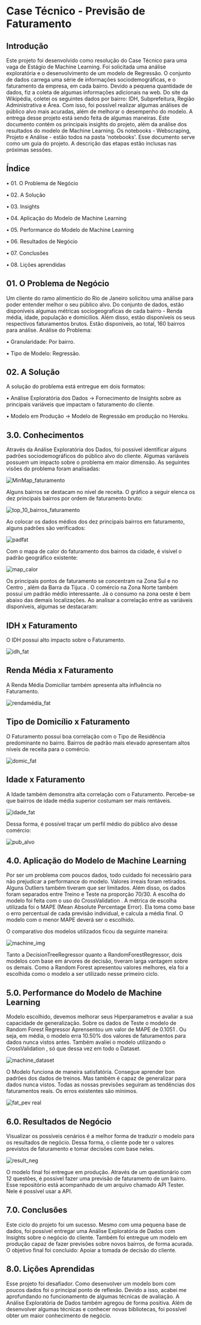 # Case Técnico - Previsão de Faturamento

## Introdução 

Este projeto foi desenvolvido como resolução do Case Técnico para uma vaga de Estágio de Machine Learning. Foi solicitada uma análise exploratória e o desenvolvimento de um modelo de Regressão. O conjunto de dados carrega uma série de informações sociodemográficas, e o faturamento da empresa, em cada bairro. 
Devido a pequena quantidade de dados, fiz a coleta de algumas informações adicionais na web. Do site da Wikipédia, coletei os seguintes dados por bairro: IDH, Subprefeitura, Região Administrativa e Área. Com isso, foi possível realizar algumas análises de público alvo mais acuradas, além de melhorar o desempenho do modelo. 
A entrega desse projeto está sendo feita de algumas maneiras. Este documento contém os principais insights do projeto, além da análise dos resultados do modelo de Machine Learning. Os notebooks - Webscraping, Projeto e Análise - estão todos na pasta 'notebooks'. Esse documento serve como um guia do projeto. A descrição das etapas estão inclusas nas próximas sessões. 

## Índice 

•	01. O Problema de Negócio 

•	02. A Solução 

•	03. Insights

•	04. Aplicação do Modelo de Machine Learning 

•	05. Performance do Modelo de Machine Learning 

•	06. Resultados de Negócio 

•	07. Conclusões 

•	08. Lições aprendidas 


## 01. O Problema de Negócio 
Um cliente do ramo alimentício do Rio de Janeiro solicitou uma análise para poder entender melhor o seu público alvo. Do conjunto de dados, estão disponíveis algumas métricas sociogeograficas de cada bairro - Renda média, idade, população e domicilios. Além disso, estão disponíveis os seus respectivos faturamentos brutos. Estão disponíveis, ao total, 160 bairros para análise. 
Análise do Problema: 

•	Granularidade: Por bairro. 

•	Tipo de Modelo: Regressão. 

## 02. A Solução 
A solução do problema está entregue em dois formatos: 

•	Análise Exploratória dos Dados -> Fornecimento de Insights sobre as principais variáveis que impactam o faturamento do cliente. 

•	Modelo em Produção -> Modelo de Regressão em produção no Heroku. 

## 3.0. Conhecimentos 
Através da Análise Exploratória dos Dados, foi possível identificar alguns padrões sociodemográficos do público alvo do cliente. Algumas variáveis possuem um impacto sobre o problema em maior dimensão. As seguintes visões do problema foram analisadas: 

![MinMap_faturamento](https://user-images.githubusercontent.com/86089406/123551997-93abe580-d74a-11eb-9f14-dd16f2d7e8e4.png)

 
Alguns bairros se destacam no nível de receita. O gráfico a seguir elenca os dez principais bairros por ordem de faturamento bruto:

![top_10_bairros_faturamento](https://user-images.githubusercontent.com/86089406/123552059-cce45580-d74a-11eb-811f-54feb8a9c22f.png)

 
Ao colocar os dados médios dos dez principais bairros em faturamento, alguns padrões são verificados:

![padfat](https://user-images.githubusercontent.com/86089406/123552141-2d739280-d74b-11eb-95e0-e0832b947b0a.png)



Com o mapa de calor do faturamento dos bairros da cidade, é visível o padrão geográfico existente:

![map_calor](https://user-images.githubusercontent.com/86089406/123552205-82170d80-d74b-11eb-8a2a-af2672b5c5ee.png)

 
Os principais pontos de faturamento se concentram na Zona Sul e no Centro , além da Barra da Tijuca . O comércio na Zona Norte também possui um padrão médio interessante. Já o consumo na zona oeste é bem abaixo das demais localizações. 
Ao analisar a correlação entre as variáveis disponíveis, algumas se destacaram: 
## IDH x Faturamento 
O IDH possui alto impacto sobre o Faturamento. 

![idh_fat](https://user-images.githubusercontent.com/86089406/123552245-b12d7f00-d74b-11eb-83fa-4f69f783d75e.png)

 

## Renda Média x Faturamento 
A Renda Média Domiciliar também apresenta alta influência no Faturamento. 

![rendamédia_fat](https://user-images.githubusercontent.com/86089406/123552429-7a0b9d80-d74c-11eb-9fd2-bbc7d263deaf.png)


 
## Tipo de Domicílio x Faturamento 
O Faturamento possui boa correlação com o Tipo de Residência predominante no bairro. Bairros de padrão mais elevado apresentam altos níveis de receita para o comércio. 

![domic_fat](https://user-images.githubusercontent.com/86089406/123552457-9d364d00-d74c-11eb-997a-76630ea29273.png)

 

## Idade x Faturamento 
A Idade também demonstra alta correlação com o Faturamento. Percebe-se que bairros de idade média superior costumam ser mais rentáveis.

![idade_fat](https://user-images.githubusercontent.com/86089406/123552507-d1117280-d74c-11eb-9fef-c9d2efa2154b.png)



Dessa forma, é possível traçar um perfil médio do público alvo desse comércio: 

![pub_alvo](https://user-images.githubusercontent.com/86089406/123552538-fd2cf380-d74c-11eb-99b8-a8ffbbf58f5a.png)

 

## 4.0. Aplicação do Modelo de Machine Learning 

Por ser um problema com poucos dados, todo cuidado foi necessário para não prejudicar a performance do modelo. Valores irreais foram retirados. Alguns Outliers também tiveram que ser limitados. 
Além disso, os dados foram separados entre Treino e Teste na proporção 70/30. A escolha do modelo foi feita com o uso do CrossValidation . A métrica de escolha utilizada foi o MAPE (Mean Absolute Percentage Error). Ela toma como base o erro percentual de cada previsão individual, e calcula a média final. O modelo com o menor MAPE deverá ser o escolhido. 




O comparativo dos modelos utilizados ficou da seguinte maneira: 

![machine_img](https://user-images.githubusercontent.com/86089406/123552580-2e0d2880-d74d-11eb-9602-205ba23ba847.png)

 
Tanto a DecisionTreeRegressor quanto a RandomForestRegressor, dois modelos com base em árvores de decisão, tiveram larga vantagem sobre os demais. Como a Random Forest apresentou valores melhores, ela foi a escolhida como o modelo a ser utilizado nesse primeiro ciclo.

## 5.0. Performance do Modelo de Machine Learning 
Modelo escolhido, devemos melhorar seus Hiperparametros e avaliar a sua capacidade de generalização. 
Sobre os dados de Teste o modelo de Random Forest Regressor Aprensentou um valor de MAPE de 0.1051 . Ou seja, em média, o modelo erra 10.50% dos valores de faturamentos para dados nunca vistos antes. 
Também avaliei o modelo utilizando o CrossValidation , só que dessa vez em todo o Dataset. 
 
![machine_dataset](https://user-images.githubusercontent.com/86089406/123552616-509f4180-d74d-11eb-9cc0-00f53fa6b5b9.png)



O Modelo funciona de maneira satisfatória. Consegue aprender bon padrões dos dados de treinos. Mas também é capaz de generalizar para dados nunca vistos. Todas as nossas previsões seguiram as tendências dos faturamentos reais. Os erros existentes são mínimos.

 ![fat_pev real](https://user-images.githubusercontent.com/86089406/123552659-788ea500-d74d-11eb-8527-077d94e0e4d9.png)


## 6.0. Resultados de Negócio 
Visualizar os possíveis cenários é a melhor forma de traduzir o modelo para os resultados de negócio. Dessa forma, o cliente pode ter o valores previstos de faturamento e tomar decisões com base neles. 

![result_neg](https://user-images.githubusercontent.com/86089406/123552704-a542bc80-d74d-11eb-82fa-85c9131e30f9.png)


O modelo final foi entregue em produção. Através de um questionário com 12 questões, é possível fazer uma previsão de faturamento de um bairro. Esse repositório está acompanhado de um arquivo chamado API Tester. Nele é possível usar a API.

## 7.0. Conclusões 
Este ciclo do projeto foi um sucesso. Mesmo com uma pequena base de dados, foi possível entregar uma Análise Exploratória de Dados com Insights sobre o negócio do cliente. Também foi entregue um modelo em produção capaz de fazer previsões sobre novos bairros, de forma acurada. O objetivo final foi concluido: Apoiar a tomada de decisão do cliente. 

## 8.0. Lições Aprendidas 
Esse projeto foi desafiador. Como desenvolver um modelo bom com poucos dados foi o principal ponto de reflexão. Devido a isso, acabei me aprofundando no funcionamento de algumas técnicas de avaliação. A Análise Exploratória de Dados também agregou de forma positiva. Além de desenvolver algumas técnicas e conhecer novas bibliotecas, foi possível obter um maior conhecimento de negócio. 

                                                             
